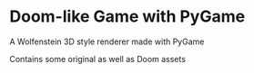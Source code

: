 # Doom-like Game with PyGame

A Wolfenstein 3D style renderer made with PyGame

Contains some original as well as Doom assets
